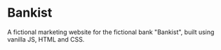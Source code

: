 # Bankist

A fictional marketing website for the fictional bank "Bankist", built using vanilla JS, HTML and CSS.
